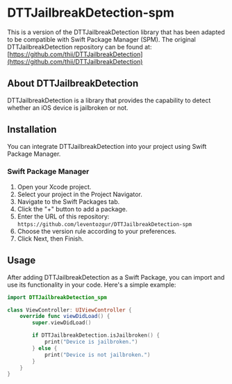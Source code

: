 # DTTJailbreakDetection-spm

This is a version of the DTTJailbreakDetection library that has been adapted to be compatible with Swift Package Manager (SPM). The original DTTJailbreakDetection repository can be found at: [https://github.com/thii/DTTJailbreakDetection](https://github.com/thii/DTTJailbreakDetection)

## About DTTJailbreakDetection

DTTJailbreakDetection is a library that provides the capability to detect whether an iOS device is jailbroken or not.

## Installation

You can integrate DTTJailbreakDetection into your project using Swift Package Manager.

### Swift Package Manager

1. Open your Xcode project.
2. Select your project in the Project Navigator.
3. Navigate to the Swift Packages tab.
4. Click the "+" button to add a package.
5. Enter the URL of this repository: `https://github.com/leventozgur/DTTJailbreakDetection-spm`
6. Choose the version rule according to your preferences.
7. Click Next, then Finish.

## Usage

After adding DTTJailbreakDetection as a Swift Package, you can import and use its functionality in your code. Here's a simple example:

```swift
import DTTJailbreakDetection_spm

class ViewController: UIViewController {
    override func viewDidLoad() {
        super.viewDidLoad()

        if DTTJailbreakDetection.isJailbroken() {
            print("Device is jailbroken.")
        } else {
            print("Device is not jailbroken.")
        }
    }
}
